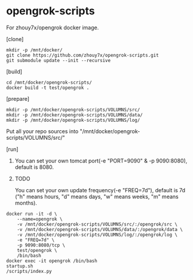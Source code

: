 # opengrok-scripts
For zhouy7x/opengrok docker image.

[clone]
```
mkdir -p /mnt/docker/
git clone https://github.com/zhouy7x/opengrok-scripts.git
git submodule update --init --recursive
```

[build]
```
cd /mnt/docker/opengrok-scripts/
docker build -t test/opengrok .
```
[prepare]
```
mkdir -p /mnt/docker/opengrok-scripts/VOLUMNS/src/
mkdir -p /mnt/docker/opengrok-scripts/VOLUMNS/data/
mkdir -p /mnt/docker/opengrok-scripts/VOLUMNS/log/
```
Put all your repo sources into "/mnt/docker/opengrok-scripts/VOLUMNS/src/"

[run]

1. You can set your own tomcat port(-e "PORT=9090" & -p 9090:8080), default is 8080.
2. TODO

    You can set your own update frequency(-e "FREQ=7d"), default is 7d
    ("h" means hours, "d" means days, "w" means weeks, "m" means months).
    
```
docker run -it -d \
	--name=opengrok \
	-v /mnt/docker/opengrok-scripts/VOLUMNS/src/:/opengrok/src \
	-v /mnt/docker/opengrok-scripts/VOLUMNS/data/:/opengrok/data \
	-v /mnt/docker/opengrok-scripts/VOLUMNS/log/:/opengrok/log \
	-e "FREQ=7d" \
	-p 9090:8080/tcp \
	test/opengrok \
	/bin/bash
docker exec -it opengrok /bin/bash
startup.sh
/scripts/index.py
```

